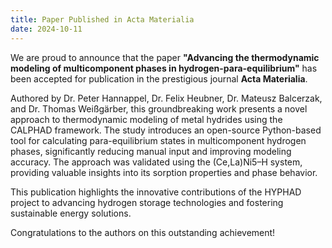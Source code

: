 ```yaml
---
title: Paper Published in Acta Materialia
date: 2024-10-11
---
```


We are proud to announce that the paper **"Advancing the thermodynamic modeling of multicomponent phases in hydrogen-para-equilibrium"** has been accepted for publication in the prestigious journal **Acta Materialia**.

Authored by Dr. Peter Hannappel, Dr. Felix Heubner, Dr. Mateusz Balcerzak, and Dr. Thomas Weißgärber, this groundbreaking work presents a novel approach to thermodynamic modeling of metal hydrides using the CALPHAD framework. The study introduces an open-source Python-based tool for calculating para-equilibrium states in multicomponent hydrogen phases, significantly reducing manual input and improving modeling accuracy. The approach was validated using the (Ce,La)Ni5–H system, providing valuable insights into its sorption properties and phase behavior.

This publication highlights the innovative contributions of the HYPHAD project to advancing hydrogen storage technologies and fostering sustainable energy solutions.

Congratulations to the authors on this outstanding achievement!